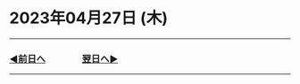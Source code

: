# 2023年04月27日 (木)

---

### [◀️前日へ](https://github.com/yuasys/chatty-journal/blob/main/2023/04/2023-04-26.md)&emsp;&emsp;&emsp;&emsp;[翌日へ▶️](https://github.com/yuasys/chatty-journal/blob/main/2023/04/2023-04-28.md)

---

